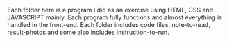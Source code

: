 Each folder here is a program I did as an exercise using HTML, CSS and JAVASCRIPT mainly.
Each program fully functions and almost everything is handled in the front-end.
Each folder includes code files, note-to-read, result-photos and some also includes instruction-to-run.